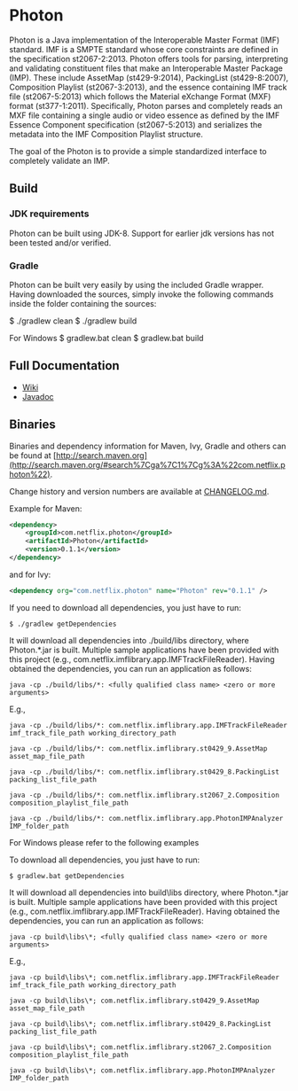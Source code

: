 # Photon

Photon is a Java implementation of the Interoperable Master Format (IMF) standard. IMF is a SMPTE standard whose core constraints are defined in the specification st2067-2:2013. Photon offers tools for parsing, interpreting and validating constituent files that make an Interoperable Master Package (IMP). These include AssetMap (st429-9:2014), PackingList (st429-8:2007), Composition Playlist (st2067-3:2013), and the essence containing IMF track file (st2067-5:2013) which follows the Material eXchange Format (MXF) format (st377-1:2011). Specifically, Photon parses and completely reads an MXF file containing a single audio or video essence as defined by the IMF Essence Component specification (st2067-5:2013) and serializes the metadata into the IMF Composition Playlist structure.

The goal of the Photon is to provide a simple standardized interface to completely validate an IMP.

## Build

### JDK requirements

Photon can be built using JDK-8. Support for earlier jdk versions has not been tested and/or verified.

### Gradle
Photon can be built very easily by using the included Gradle wrapper. Having downloaded the sources, simply invoke the following commands inside the folder containing the sources:

$ ./gradlew clean
$ ./gradlew build

For Windows
$ gradlew.bat clean
$ gradlew.bat build

## Full Documentation

- [Wiki](https://github.com/Netflix/photon/wiki)
- [Javadoc](http://netflix.github.io/photon/)

## Binaries
Binaries and dependency information for Maven, Ivy, Gradle and others can be found at [http://search.maven.org](http://search.maven.org/#search%7Cga%7C1%7Cg%3A%22com.netflix.photon%22).

Change history and version numbers are available at [CHANGELOG.md](https://github.com/Netflix/photon/blob/master/CHANGELOG.md).

Example for Maven:

```xml
<dependency>
    <groupId>com.netflix.photon</groupId>
    <artifactId>Photon</artifactId>
    <version>0.1.1</version>
</dependency>
```
and for Ivy:

```xml
<dependency org="com.netflix.photon" name="Photon" rev="0.1.1" />
```

If you need to download all dependencies, you just have to run:

```
$ ./gradlew getDependencies
```

It will download all dependencies into ./build/libs directory, where Photon.*.jar is built. Multiple sample applications have been provided with this project (e.g., com.netflix.imflibrary.app.IMFTrackFileReader). Having obtained the dependencies, you can run an application as follows:

```
java -cp ./build/libs/*: <fully qualified class name> <zero or more arguments>
```
E.g.,
```
java -cp ./build/libs/*: com.netflix.imflibrary.app.IMFTrackFileReader imf_track_file_path working_directory_path
```
```
java -cp ./build/libs/*: com.netflix.imflibrary.st0429_9.AssetMap asset_map_file_path
```
```
java -cp ./build/libs/*: com.netflix.imflibrary.st0429_8.PackingList packing_list_file_path
```
```
java -cp ./build/libs/*: com.netflix.imflibrary.st2067_2.Composition composition_playlist_file_path
```
```
java -cp ./build/libs/*: com.netflix.imflibrary.app.PhotonIMPAnalyzer IMP_folder_path
```

For Windows please refer to the following examples

To download all dependencies, you just have to run:

```
$ gradlew.bat getDependencies
```

It will download all dependencies into build\libs directory, where Photon.*.jar is built. Multiple sample applications have been provided with this project (e.g., com.netflix.imflibrary.app.IMFTrackFileReader). Having obtained the dependencies, you can run an application as follows:

```
java -cp build\libs\*; <fully qualified class name> <zero or more arguments>
```
E.g.,
```
java -cp build\libs\*; com.netflix.imflibrary.app.IMFTrackFileReader imf_track_file_path working_directory_path
```
```
java -cp build\libs\*; com.netflix.imflibrary.st0429_9.AssetMap asset_map_file_path
```
```
java -cp build\libs\*; com.netflix.imflibrary.st0429_8.PackingList packing_list_file_path
```
```
java -cp build\libs\*; com.netflix.imflibrary.st2067_2.Composition composition_playlist_file_path
```
```
java -cp build\libs\*; com.netflix.imflibrary.app.PhotonIMPAnalyzer IMP_folder_path
```